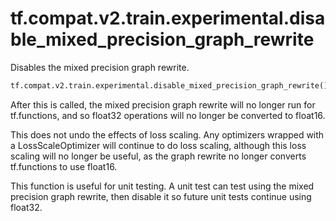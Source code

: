 <div itemscope itemtype="http://developers.google.com/ReferenceObject">
<meta itemprop="name" content="tf.compat.v2.train.experimental.disable_mixed_precision_graph_rewrite" />
<meta itemprop="path" content="Stable" />
</div>

# tf.compat.v2.train.experimental.disable_mixed_precision_graph_rewrite

Disables the mixed precision graph rewrite.

``` python
tf.compat.v2.train.experimental.disable_mixed_precision_graph_rewrite()
```

<!-- Placeholder for "Used in" -->

After this is called, the mixed precision graph rewrite will no longer run for
tf.functions, and so float32 operations will no longer be converted to
float16.

This does not undo the effects of loss scaling. Any optimizers wrapped with a
LossScaleOptimizer will continue to do loss scaling, although this loss
scaling will no longer be useful, as the graph rewrite no longer converts
tf.functions to use float16.

This function is useful for unit testing. A unit test can test using the mixed
precision graph rewrite, then disable it so future unit tests continue using
float32.
